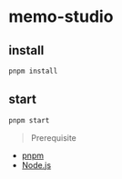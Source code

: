 # memo-studio

## install
```bash
pnpm install
```

## start
```bash
pnpm start
```

> Prerequisite
* [pnpm](https://pnpm.io/)
* [Node.js](https://nodejs.org/en)
